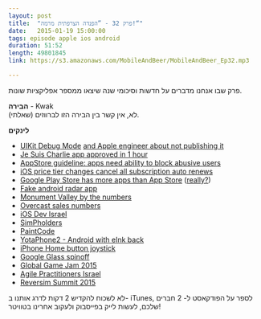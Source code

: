```yaml
---
layout: post
title:  "פרק 32 - ”הפנדה הצרפתית מרמה!“"
date:   2015-01-19 15:00:00
tags: episode apple ios android
duration: 51:52
length: 49801845
link: https://s3.amazonaws.com/MobileAndBeer/MobileAndBeer_Ep32.mp3

---
```


פרק שבו אנחנו מדברים על חדשות וסיכומי שנה שיצאו ממספר אפליקציות שונות.  

**הבירה** - Kwak  
לא, אין קשר בין הבירה הזו לברווזים (שאלתי).

**לינקים**

* [UIKit Debug Mode](http://petersteinberger.com/blog/2015/uikit-debug-mode/) [and Apple engineer about not publishing it](https://twitter.com/andy_matuschak/status/553576869098823683)
* [Je Suis Charlie app approved in 1 hour](http://9to5mac.com/2015/01/12/je-suis-charlie-app/)
* [AppStore guideline: apps need ability to block abusive users](https://twitter.com/micheletitolo/status/554699158058049536)
* [iOS price tier changes cancel all subscription auto renews](https://twitter.com/tomroyal/status/555360547735359488)
* [Google Play Store has more apps than App Store](http://blog.appfigures.com/app-stores-growth-accelerates-in-2014/) ([really?](https://www.apple.com/pr/library/2015/01/08App-Store-Rings-in-2015-with-New-Records.html))
* [Fake android radar app](https://news.ycombinator.com/item?id=8845236)
* [Monument Valley by the numbers](https://static1.squarespace.com/static/527b69fbe4b0febeee4fc9f7/t/54b80483e4b0f32f8253d06c/1421345934518/?format=1000w)
* [Overcast sales numbers](http://www.marco.org/2015/01/15/overcast-sales-numbers)
* [iOS Dev Israel](https://www.facebook.com/groups/iosdevil)
* [SimPholders](http://simpholders.com)
* [PaintCode](http://www.paintcodeapp.com)
* [YotaPhone2 - Android with eInk back](http://www.androidcentral.com/e-ink-paradise-flip-side-yotaphone-2)
* [iPhone Home button joystick](http://www.macrumors.com/2015/01/15/iphone-home-button-joystick/)
* [Google Glass spinoff](http://www.aol.com/article/2015/01/15/google-to-stop-consumer-sales-of-glass-to-redesign-device/21130515/)
* [Global Game Jam 2015](http://globalgamejam.org/2015/jam-sites?country=IL)
* [Agile Practitioners Israel](http://apilconf.com)
* [Reversim Summit 2015](http://summit2015.reversim.com/wishes)


לא לשכוח להקדיש 2 דקות לדרג אותנו ב- iTunes, לספר על הפודקאסט ל- 2 חברים שלכם, לעשות לייק בפייסבוק ולעקוב אחרינו בטוויטר!
